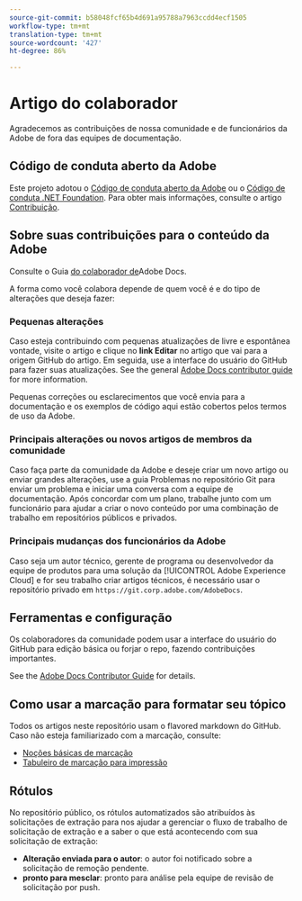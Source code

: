 ```yaml
---
source-git-commit: b58048fcf65b4d691a95788a7963ccdd4ecf1505
workflow-type: tm+mt
translation-type: tm+mt
source-wordcount: '427'
ht-degree: 86%

---
```

# Artigo do colaborador

Agradecemos as contribuições de nossa comunidade e de funcionários da Adobe de fora das equipes de documentação.

## Código de conduta aberto da Adobe

Este projeto adotou o [Código de conduta aberto da Adobe](code-of-conduct.md) ou o [Código de conduta .NET Foundation](https://dotnetfoundation.org/code-of-conduct). Para obter mais informações, consulte o artigo [Contribuição](contributing.md).

## Sobre suas contribuições para o conteúdo da Adobe

Consulte o Guia [do colaborador de](https://docs.adobe.com/help/en/contributor/contributor-guide/introduction.html)Adobe Docs.

A forma como você colabora depende de quem você é e do tipo de alterações que deseja fazer:

### Pequenas alterações

Caso esteja contribuindo com pequenas atualizações de livre e espontânea vontade, visite o artigo e clique no **link Editar** no artigo que vai para a origem GitHub do artigo. Em seguida, use a interface do usuário do GitHub para fazer suas atualizações. See the general [Adobe Docs contributor guide](https://docs.adobe.com/help/en/contributor/contributor-guide/introduction.html) for more information.

Pequenas correções ou esclarecimentos que você envia para a documentação e os exemplos de código aqui estão cobertos pelos termos de uso da Adobe.

### Principais alterações ou novos artigos de membros da comunidade

Caso faça parte da comunidade da Adobe e deseje criar um novo artigo ou enviar grandes alterações, use a guia Problemas no repositório Git para enviar um problema e iniciar uma conversa com a equipe de documentação. Após concordar com um plano, trabalhe junto com um funcionário para ajudar a criar o novo conteúdo por uma combinação de trabalho em repositórios públicos e privados.

<!--
If you submit a pull request with significant changes to documentation and code examples, you'll see a message in the pull request asking you to submit an online contribution license agreement (CLA). We need you to complete the online form before we can review your pull request.
-->

### Principais mudanças dos funcionários da Adobe

Caso seja um autor técnico, gerente de programa ou desenvolvedor da equipe de produtos para uma solução da [!UICONTROL Adobe Experience Cloud] e for seu trabalho criar artigos técnicos, é necessário usar o repositório privado em `https://git.corp.adobe.com/AdobeDocs`.

<!--Employees from other parts of the Adobe world should use the public repo for minor updates.-->

## Ferramentas e configuração

Os colaboradores da comunidade podem usar a interface do usuário do GitHub para edição básica ou forjar o repo, fazendo contribuições importantes.

See the [Adobe Docs Contributor Guide](https://docs.adobe.com/help/en/contributor/contributor-guide/introduction.html) for details.

## Como usar a marcação para formatar seu tópico

Todos os artigos neste repositório usam o flavored markdown do GitHub. Caso não esteja familiarizado com a marcação, consulte:

* [Noções básicas de marcação](https://help.github.com/articles/getting-started-with-writing-and-formatting-on-github/)
* [Tabuleiro de marcação para impressão](https://guides.github.com/pdfs/markdown-cheatsheet-online.pdf)

## Rótulos

No repositório público, os rótulos automatizados são atribuídos às solicitações de extração para nos ajudar a gerenciar o fluxo de trabalho de solicitação de extração e a saber o que está acontecendo com sua solicitação de extração:

* **Alteração enviada para o autor**: o autor foi notificado sobre a solicitação de remoção pendente.
* **pronto para mesclar**: pronto para análise pela equipe de revisão de solicitação por push.
